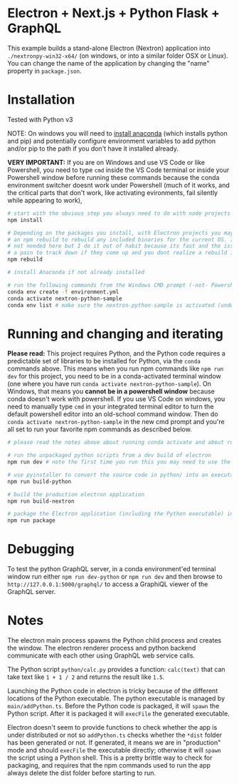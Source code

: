 # Electron + Next.js + Python Flask + GraphQL

This example builds a stand-alone Electron (Nextron) application into `./nextronpy-win32-x64/` (on windows, or into a similar folder OSX or Linux). You can change the name of the application by changing the "name" property in `package.json`.

# Installation

Tested with Python v3

NOTE: On windows you will need to [install anaconda](https://www.anaconda.com/download/) (which installs python and pip) and potentially configure environment variables to add python and/or pip to the path if you don't have it installed already.

**VERY IMPORTANT:** If you are on Windows and use VS Code or like Powershell, you need to type `cmd` inside the VS Code terminal or inside your Powershell window before running these commands because the conda environment switcher doesnt work under Powershell (much of it works, and the critical parts that don't work, like activating evironments, fail silently while appearing to work),

```bash
# start with the obvious step you always need to do with node projects
npm install

# Depending on the packages you install, with Electron projects you may need to do 
# an npm rebuild to rebuild any included binaries for the current OS. It's probably
# not needed here but I do it out of habit because its fast and the issues can be
# a pain to track down if they come up and you dont realize a rebuild is needed
npm rebuild
```

```bash
# install Anaconda if not already installed

# run the following commands from the Windows CMD prompt (-not- Powershell) or an OSX or Linux terminal. VS Code uses powershell on windows so you need to type cmd to get into command prompt
conda env create -f environment.yml
conda activate nextron-python-sample
conda env list # make sure the nextron-python-sample is activated (under Powershell on Windows the activate command fails silently so you need to run in a cmd prompt)
```

# Running and changing and iterating

**Please read:** This project requires Python, and the Python code requires a predictable set of libraries to be 
installed for Python, via the ```conda``` commands above. This means when you run npm commands like
`npm run dev` for this project, you need to be in a conda-activated terminal window (one where you have run `conda activate nextron-python-sample`). On Windows, that means you **cannot be in a powershell window** because conda doesn't work with powershell. If you use VS Code on windows, you need to manually type `cmd` in your integrated
terminal editor to turn the default powershell editor into an old-school command window. Then do `conda activate nextron-python-sample` in the new cmd prompt and you're all set to run your favorite npm commands as described below.

```bash
# please read the notes above about running conda activate and about running under VS Code on Windows

# run the unpackaged python scripts from a dev build of electron
npm run dev # note the first time you run this you may need to use the electron menu to refresh the window

# use pyinstaller to convert the source code in python/ into an executable in pythondist/
npm run build-python

# build the production electron application
npm run build-nextron

# package the Electron application (including the Python executable) into a single file
npm run package
```

# Debugging

To test the python GraphQL server, in a conda environment'ed terminal window run either `npm run dev-python` or `npm run dev` and then browse to `http://127.0.0.1:5000/graphql/` to access a GraphiQL viewer of the GraphQL server.

# Notes

The electron main process spawns the Python child process and creates the window. The electron renderer process and python backend communicate with each other using GraphQL web service calls.

The Python script `python/calc.py` provides a function: `calc(text)` that can take text like `1 + 1 / 2` and returns the result like `1.5`.

Launching the Python code in electron is tricky because of the different locations of the Python executable. The python executable is managed by `main/addPython.ts`. Before the Python code is packaged, it will `spawn` the Python script. After it is packaged it will `execFile` the generated executable.

Electron doesn't seem to provide functions to check whether the app is under distributed or not so `addPython.ts` checks whether the `*dist` folder has been generated or not. If generated, it means we are in "production" mode and should `execFile` the executable directly; otherwise it will `spawn` the script using a Python shell. This is a pretty brittle way to check for packaging, and requires that the npm commands used to run the app always delete the dist folder before starting to run.
